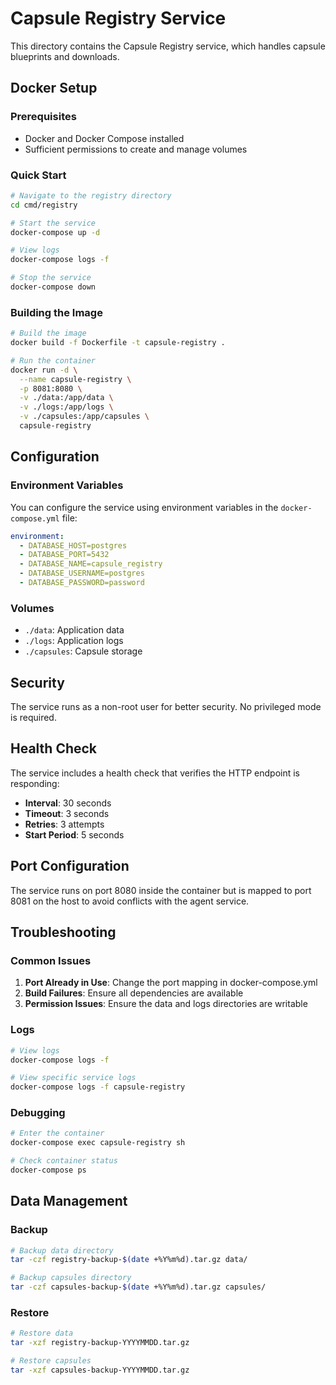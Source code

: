 # Capsule Registry Service

This directory contains the Capsule Registry service, which handles capsule blueprints and downloads.

## Docker Setup

### Prerequisites

- Docker and Docker Compose installed
- Sufficient permissions to create and manage volumes

### Quick Start

```bash
# Navigate to the registry directory
cd cmd/registry

# Start the service
docker-compose up -d

# View logs
docker-compose logs -f

# Stop the service
docker-compose down
```

### Building the Image

```bash
# Build the image
docker build -f Dockerfile -t capsule-registry .

# Run the container
docker run -d \
  --name capsule-registry \
  -p 8081:8080 \
  -v ./data:/app/data \
  -v ./logs:/app/logs \
  -v ./capsules:/app/capsules \
  capsule-registry
```

## Configuration

### Environment Variables

You can configure the service using environment variables in the `docker-compose.yml` file:

```yaml
environment:
  - DATABASE_HOST=postgres
  - DATABASE_PORT=5432
  - DATABASE_NAME=capsule_registry
  - DATABASE_USERNAME=postgres
  - DATABASE_PASSWORD=password
```

### Volumes

- `./data`: Application data
- `./logs`: Application logs
- `./capsules`: Capsule storage

## Security

The service runs as a non-root user for better security. No privileged mode is required.

## Health Check

The service includes a health check that verifies the HTTP endpoint is responding:
- **Interval**: 30 seconds
- **Timeout**: 3 seconds
- **Retries**: 3 attempts
- **Start Period**: 5 seconds

## Port Configuration

The service runs on port 8080 inside the container but is mapped to port 8081 on the host to avoid conflicts with the agent service.

## Troubleshooting

### Common Issues

1. **Port Already in Use**: Change the port mapping in docker-compose.yml
2. **Build Failures**: Ensure all dependencies are available
3. **Permission Issues**: Ensure the data and logs directories are writable

### Logs

```bash
# View logs
docker-compose logs -f

# View specific service logs
docker-compose logs -f capsule-registry
```

### Debugging

```bash
# Enter the container
docker-compose exec capsule-registry sh

# Check container status
docker-compose ps
```

## Data Management

### Backup

```bash
# Backup data directory
tar -czf registry-backup-$(date +%Y%m%d).tar.gz data/

# Backup capsules directory
tar -czf capsules-backup-$(date +%Y%m%d).tar.gz capsules/
```

### Restore

```bash
# Restore data
tar -xzf registry-backup-YYYYMMDD.tar.gz

# Restore capsules
tar -xzf capsules-backup-YYYYMMDD.tar.gz
``` 